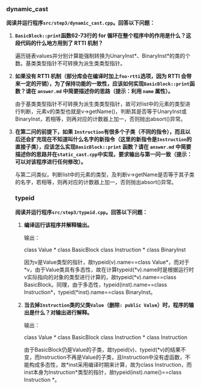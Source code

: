 ### dynamic_cast

**阅读并运行程序`src/step3/dynamic_cast.cpp`。回答以下问题：**

1. **`BasicBlock::print`函数62-73行的 for 循环在整个程序中的作用是什么？这段代码的什么地方用到了 RTTI 机制？**

   遍历链表values并分别计算能强制转换为UnaryInst\*、BinaryInst\*的类的个数。基类类型指针不可转换为派生类类型指针。

2. **如果没有 RTTI 机制（部分库会在编译时加上`fno-rtti`选项，因为 RTTI 会带来一定的开销），为了保持功能的一致性，应该如何实现`BasicBlock::print`函数？请在 `answer.md` 中简要描述你的思路（提示：利用 `name` 属性）。**

   由于基类类型指针不可转换为派生类类型指针，故可对list中的元素的类型进行判断，元素v的类型也就是v->getName()，判断其是否等于UnaryInst或BinaryInst，若相等，则再对应的计数器上加一，否则抛出absort()异常。

3. **在第二问的前提下，如果 `Instruction`有很多个子类（不同的指令），而且以后还会扩充现在不知道叫什么名字的新指令（这里的新指令是`Instruction`的直接子类），应该怎么实现`BasicBlock::print` 函数？请在 `answer.md` 中简要描述你的思路并在`static_cast.cpp`中实现，要求输出与第一问一致（提示：可以对该程序进行任何修改）。**

   与第二问类似，判断list中的元素的类型，及判断v->getName是否等于其子类的名字，若相等，则再对应的计数器上加一，否则抛出absort()异常。

   ### typeid

   **阅读并运行程序`src/step3/typeid.cpp`。回答以下问题：**

   1. **编译运行该程序并解释输出。**

      输出：

      class Value *
      class BasicBlock
      class Instruction *
      class BinaryInst

      因为v是Value类型的指针，故typeid(v).name==class Value*，而对于\*v，由于Value类具有多态性，故在计算typeid(\*v).name时是根据运行时v实际指向的对象的类型进行计算的，故typeid(\*v).name\==class BasicBlock。同理，由于多态性，typeid(inst).name\==class Instruction\*，typeid(\*inst).name\==class BinaryInst。

      

   2. **当去掉`Instruction`类的父类`Value`（删除`: public Value`）时，程序的输出是什么？对输出进行解释。**

      输出：

      class Value *
      class BasicBlock
      class Instruction *
      class Instruction

      由于BasicBlock仍是Value的子类，故typeid(v)、typeid(*v)的结果不变，而Instruction不再是Value的子类，且Instruction中没有虚函数，不能构成多态性，故\*inst采用编译时期来计算，故为class Instruction，而inst本身为Instruction\*类型的指针，故typeid(inst).name()\==class Instruction *。

